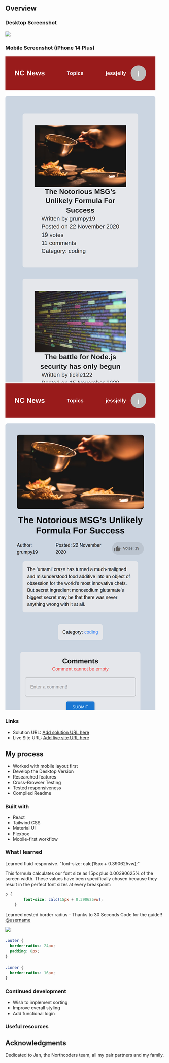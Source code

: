 

## Overview

### Desktop Screenshot

![](./preview.png) 

### Mobile Screenshot (iPhone 14 Plus)
![](./mobilehome.png) 
![](./articlemobile.png) 

### Links

- Solution URL: [Add solution URL here](https://github.com/dannygorgon/qr-code-card)
- Live Site URL: [Add live site URL here](https://dannygorgon.github.io/qr-code-card/)

## My process
- Worked with mobile layout first
- Develop the Desktop Version
- Researched features
- Cross-Browser Testing
- Tested responsiveness
- Compiled Readme 
### Built with
- React
- Tailwind CSS
- Material UI
- Flexbox
- Mobile-first workflow



### What I learned

Learned fluid responsive. "font-size: calc(15px + 0.390625vw);" 

This formula calculates our font size as 15px plus 0.00390625% of the screen width. These values have been specifically chosen because they result in the perfect font sizes at every breakpoint:


```css
p {
        font-size: calc(15px + 0.390625vw);
    }
```

Learned nested border radius - Thanks to 30 Seconds Code for the guide!! [@username](https://github.com/30-seconds)

![](./border-radius.png) 


```css
.outer {
  border-radius: 24px;
  padding: 8px;
}

.inner {
  border-radius: 16px;
}
```

### Continued development

- Wish to implement sorting
- Improve overall styling
- Add functional login



### Useful resources




## Acknowledgments

Dedicated to Jan, the Northcoders team, all my pair partners and my family.


